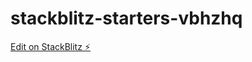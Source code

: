 # stackblitz-starters-vbhzhq

[Edit on StackBlitz ⚡️](https://stackblitz.com/edit/stackblitz-starters-vbhzhq)